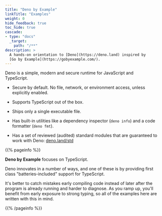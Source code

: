 ```yaml
---
title: "Deno by Example"
linkTitle: "Examples"
weight: 0
hide_feedback: true
toc_hide: true
cascade:
- type: "docs"
  _target:
    path: "/**"
description: >
  A hands-on orientation to [Deno](https://deno.land) inspired by
  [Go by Example](https://gobyexample.com/).
---
```


Deno is a simple, modern and secure runtime for JavaScript and TypeScript.

- Secure by default. No file, network, or environment access, unless explicitly
  enabled.

- Supports TypeScript out of the box.

- Ships only a single executable file.

- Has built-in utilities like a dependency inspector (`deno info`) and a code
  formatter (`deno fmt`).

- Has a set of reviewed (audited) standard modules that are guaranteed to work
  with Deno: [deno.land/std](https://deno.land/std)

<!-- markdownlint-disable --> 
{{% pageinfo %}}

**Deno by Example** focuses on TypeScript.

Deno innovates in a number of ways, and one of these is by providing first class
"batteries-included" support for TypeScript.

It's better to catch mistakes early compiling code instead of later after the
program is already running and harder to diagnose. As you ramp up, you'll
benefit from early exposure to strong typing, so all of the examples here are
written with this in mind.

{{% /pageinfo %}}
<!-- markdownlint-restore -->
